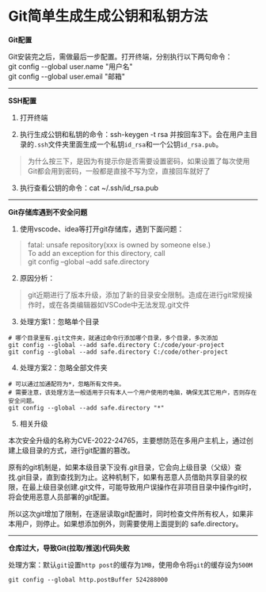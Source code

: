 # Git简单生成生成公钥和私钥方法

**Git配置**

Git安装完之后，需做最后一步配置。打开终端，分别执行以下两句命令：  
git config --global user.name "用户名"  
git config --global user.email "邮箱"

---

**SSH配置**

1. 打开终端

2. 执行生成公钥和私钥的命令：ssh-keygen -t rsa 并按回车3下。会在用户主目录的`.ssh`文件夹里面生成一个私钥`id_rsa`和一个公钥`id_rsa.pub`。
> 为什么按三下，是因为有提示你是否需要设置密码，如果设置了每次使用Git都会用到密码，一般都是直接不写为空，直接回车就好了

3. 执行查看公钥的命令：cat ~/.ssh/id_rsa.pub

---

**Git存储库遇到不安全问题**

1. 使用vscode、idea等打开git存储库，遇到下面问题：
> fatal: unsafe repository(xxx is owned by someone else.)  
  To add an exception for this directory, call  
  git config –global –add safe.directory

2. 原因分析：
> git近期进行了版本升级，添加了新的目录安全限制。造成在进行git常规操作时，或在各类编辑器如VSCode中无法发现.git文件

3. 处理方案1：忽略单个目录
```shell
# 哪个目录里有.git文件夹，就通过命令行添加哪个目录，多个目录，多次添加
git config --global --add safe.directory C:/code/your-project
git config --global --add safe.directory C:/code/other-project
```

4. 处理方案2：忽略全部文件夹
```shell
# 可以通过加通配符为*，忽略所有文件夹。
# 需要注意，该处理方法一般适用于只有本人一个用户使用的电脑，确保无其它用户，否则存在安全问题。
git config --global --add safe.directory "*"
```

5. 相关升级

本次安全升级的名称为CVE-2022-24765，主要想防范在多用户主机上，通过创建上级目录的方式，进行git配置的篡改。

原有的git机制是，如果本级目录下没有.git目录，它会向上级目录（父级）查找.git目录，直到查找到为止。这种机制下，如果有恶意人员借助共享目录的权限，在最上级目录创建.git文件，可能导致用户误操作在非项目目录中操作git时，将会使用恶意人员部署的git配置。

所以这次git增加了限制，在逐层读取git配置时，同时检查文件所有权人，如果非本用户，则停止。如果想添加例外，则需要使用上面提到的 safe.directory。

---

**仓库过大，导致Git(拉取/推送)代码失败**

处理方案：默认`git`设置`http post`的缓存为`1MB`，使用命令将`git`的缓存设为`500M`
```shell
git config --global http.postBuffer 524288000
```

